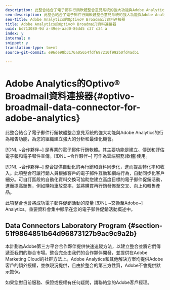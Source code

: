 ```yaml
---
description: 此整合結合了電子郵件行銷軟體整合意見系統的強大功能與Adobe Analytics的行為報告功能，為您的組織建立強大的分析和最佳化機會。
seo-description: 此整合結合了電子郵件行銷軟體整合意見系統的強大功能與Adobe Analytics的行為報告功能，為您的組織建立強大的分析和最佳化機會。
seo-title: Adobe Analytics的Optivo® Broadmail資料連接器
title: Adobe Analytics的Optivo® Broadmail資料連接器
uuid: bd713080-9d a-49ee-aad0-86dd5 c37 c34 a
index: y
internal: n
snippet: y
translation-type: tm+mt
source-git-commit: e96de98b3176a05654fdf697210f992b0fd4adb1

---
```



# Adobe Analytics的Optivo® Broadmail資料連接器{#optivo-broadmail-data-connector-for-adobe-analytics}

此整合結合了電子郵件行銷軟體整合意見系統的強大功能與Adobe Analytics的行為報告功能，為您的組織建立強大的分析和最佳化機會。

[!DNL ~合作夥伴~] 是專業的電子郵件行銷軟體。其主要功能是建立、傳送和評估電子報和電子郵件宣傳。[!DNL ~合作夥伴~] 可作為雲端服務(軟體)使用。

[!DNL ~合作夥伴~] 整合提供自動化的再行銷和資料同步化，進而提高轉化率和收入。此項整合可讓行銷人員根據客戶的電子郵件互動和網站行為，自動同步化客戶細分。可自訂區段的自動化資料交換可協助您建立高度目標的電子郵件促銷活動，進而提高銷售，例如購物車放棄率，並將購買再行銷發佈至交叉、向上和轉售產品。

此項整合也會將成功電子郵件促銷活動的度量 [!DNL ~交換至Adobe~] Analytics。重要資料會集中顯示在您的電子郵件促銷活動概述中。

## Data Connectors Laboratory Program {#section-51f9864851b64d96873127b9ac9c9a2b}

本計劃為Adobe第三方平台合作夥伴提供快速追蹤方法，以建立整合並將它們傳遞至我們的聯合市場。整合完全由我們的合作夥伴開發，並提供在Adobe Marketing Cloud的社群方法上。Adobe Analytics和其他解決方案均提供Adobe客戶的額外授權，並依現況提供，且由於整合的第三方性質，Adobe不會提供默示擔保。

如果您對目前服務、保證或授權有任何疑問，請聯絡您的Adobe客戶經理。
